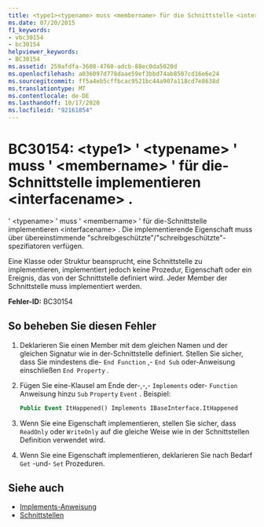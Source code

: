 ```yaml
---
title: <type1><typename> muss <membername> für die Schnittstelle <interfacename> implementieren.
ms.date: 07/20/2015
f1_keywords:
- vbc30154
- bc30154
helpviewer_keywords:
- BC30154
ms.assetid: 259afdfa-3608-4760-adcb-88ec0da5020d
ms.openlocfilehash: a036097d778daae59ef3bbd74ab8507cd16e6e24
ms.sourcegitcommit: ff5a4eb5cffbcac9521bc44a907a118cd7e8638d
ms.translationtype: MT
ms.contentlocale: de-DE
ms.lasthandoff: 10/17/2020
ms.locfileid: "92161854"
---
```

# <a name="bc30154-type1typename-must-implement-membername-for-interface-interfacename"></a>BC30154: \<type1> ' \<typename> ' muss ' \<membername> ' für die-Schnittstelle implementieren \<interfacename> .

' \<typename> ' muss ' \<membername> ' für die-Schnittstelle implementieren \<interfacename> . Die implementierende Eigenschaft muss über übereinstimmende "schreibgeschützte"/"schreibgeschützte"-spezifiatoren verfügen.

 Eine Klasse oder Struktur beansprucht, eine Schnittstelle zu implementieren, implementiert jedoch keine Prozedur, Eigenschaft oder ein Ereignis, das von der Schnittstelle definiert wird. Jeder Member der Schnittstelle muss implementiert werden.

 **Fehler-ID:** BC30154

## <a name="to-correct-this-error"></a>So beheben Sie diesen Fehler

1. Deklarieren Sie einen Member mit dem gleichen Namen und der gleichen Signatur wie in der-Schnittstelle definiert. Stellen Sie sicher, dass Sie mindestens die- `End Function` ,- `End Sub` oder-Anweisung einschließen `End Property` .

2. Fügen Sie eine-Klausel am Ende der-,-,- `Implements` oder- `Function` Anweisung hinzu `Sub` `Property` `Event` . Beispiel:

    ```vb
    Public Event ItHappened() Implements IBaseInterface.ItHappened
    ```

3. Wenn Sie eine Eigenschaft implementieren, stellen Sie sicher, dass `ReadOnly` oder `WriteOnly` auf die gleiche Weise wie in der Schnittstellen Definition verwendet wird.

4. Wenn Sie eine Eigenschaft implementieren, deklarieren Sie nach Bedarf `Get` -und- `Set` Prozeduren.

## <a name="see-also"></a>Siehe auch

- [Implements-Anweisung](../statements/implements-statement.md)
- [Schnittstellen](../../programming-guide/language-features/interfaces/index.md)
